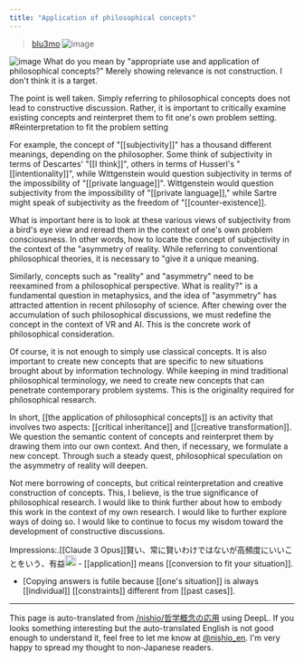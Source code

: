```yaml
---
title: "Application of philosophical concepts"
---
```


> [blu3mo](https://twitter.com/blu3mo/status/1772121458526888362/photo/1)
>  ![image](https://pbs.twimg.com/media/GJfXEZNXsAAed9h?format=jpg&name=medium#.png)

![image](https://gyazo.com/3fd85d115cac0e8c52d0920cf137c751/thumb/1000)
What do you mean by "appropriate use and application of philosophical concepts?" Merely showing relevance is not construction.
I don't think it is a target.

The point is well taken. Simply referring to philosophical concepts does not lead to constructive discussion. Rather, it is important to critically examine existing concepts and reinterpret them to fit one's own problem setting. #Reinterpretation to fit the problem setting

For example, the concept of "[[subjectivity]]" has a thousand different meanings, depending on the philosopher. Some think of subjectivity in terms of Descartes' "[[I think]]", others in terms of Husserl's "[[intentionality]]", while Wittgenstein would question subjectivity in terms of the impossibility of "[[private language]]". Wittgenstein would question subjectivity from the impossibility of "[[private language]]," while Sartre might speak of subjectivity as the freedom of "[[counter-existence]].

What is important here is to look at these various views of subjectivity from a bird's eye view and reread them in the context of one's own problem consciousness. In other words, how to locate the concept of subjectivity in the context of the "asymmetry of reality. While referring to conventional philosophical theories, it is necessary to "give it a unique meaning.

Similarly, concepts such as "reality" and "asymmetry" need to be reexamined from a philosophical perspective. What is reality?" is a fundamental question in metaphysics, and the idea of "asymmetry" has attracted attention in recent philosophy of science. After chewing over the accumulation of such philosophical discussions, we must redefine the concept in the context of VR and AI. This is the concrete work of philosophical consideration.

Of course, it is not enough to simply use classical concepts. It is also important to create new concepts that are specific to new situations brought about by information technology. While keeping in mind traditional philosophical terminology, we need to create new concepts that can penetrate contemporary problem systems. This is the originality required for philosophical research.

In short, [[the application of philosophical concepts]] is an activity that involves two aspects: [[critical inheritance]] and [[creative transformation]]. We question the semantic content of concepts and reinterpret them by drawing them into our own context. And then, if necessary, we formulate a new concept. Through such a steady quest, philosophical speculation on the asymmetry of reality will deepen.

Not mere borrowing of concepts, but critical reinterpretation and creative construction of concepts. This, I believe, is the true significance of philosophical research. I would like to think further about how to embody this work in the context of my own research. I would like to further explore ways of doing so. I would like to continue to focus my wisdom toward the development of constructive discussions.

Impressions:.[[Claude 3 Opus]]賢い、常に賢いわけではないが高頻度にいいことをいう、有益<img src='https://scrapbox.io/api/pages/nishio-en/nishio/icon' alt='nishio.icon' height="19.5"/>
    - [[application]] means [[conversion to fit your situation]].
- [Copying answers is futile because [[one's situation]] is always [[individual]] [[constraints]] different from [[past cases]].

---
This page is auto-translated from [/nishio/哲学概念の応用](https://scrapbox.io/nishio/哲学概念の応用) using DeepL. If you looks something interesting but the auto-translated English is not good enough to understand it, feel free to let me know at [@nishio_en](https://twitter.com/nishio_en). I'm very happy to spread my thought to non-Japanese readers.